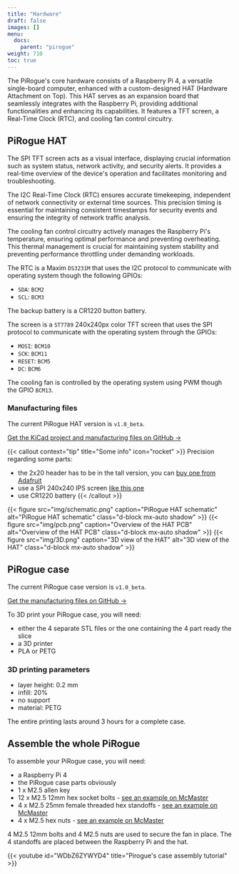 ```yaml
---
title: "Hardware"
draft: false
images: []
menu:
  docs:
    parent: "pirogue"
weight: 710
toc: true
---
```

The PiRogue's core hardware consists of a Raspberry Pi 4, a versatile single-board computer, enhanced with a custom-designed HAT (Hardware Attachment on Top). This HAT serves as an expansion board that seamlessly integrates with the Raspberry Pi, providing additional functionalities and enhancing its capabilities. It features a TFT screen, a Real-Time Clock (RTC), and cooling fan control circuitry.

## PiRogue HAT

The SPI TFT screen acts as a visual interface, displaying crucial information such as system status, network activity, and security alerts. It provides a real-time overview of the device's operation and facilitates monitoring and troubleshooting.

The I2C Real-Time Clock (RTC) ensures accurate timekeeping, independent of network connectivity or external time sources. This precision timing is essential for maintaining consistent timestamps for security events and ensuring the integrity of network traffic analysis.

The cooling fan control circuitry actively manages the Raspberry Pi's temperature, ensuring optimal performance and preventing overheating. This thermal management is crucial for maintaining system stability and preventing performance throttling under demanding workloads.

The RTC is a Maxim `DS3231M` that uses the I2C protocol to communicate with operating system though the following GPIOs:

* `SDA`: `BCM2`
* `SCL`: `BCM3`

The backup battery is a CR1220 button battery.

The screen is a `ST7789` 240x240px color TFT screen that uses the SPI protocol to communicate with the operating system through the GPIOs:

* `MOSI`: `BCM10`
* `SCK`: `BCM11`
* `RESET`: `BCM5`
* `DC`: `BCM6`

The cooling fan is controlled by the operating system using PWM though the GPIO `BCM13`.

### Manufacturing files

The current PiRogue HAT version is `v1.0_beta`. 

[Get the KiCad project and manufacturing files on GitHub  →](https://github.com/PiRogueToolSuite/pirogue-hat/tree/main/v1.0_beta)

{{< callout context="tip" title="Some info" icon="rocket" >}}
Precision regarding some parts:
* the 2x20 header has to be in the tall version, you can [buy one from Adafruit](https://www.adafruit.com/product/1979)
* use a SPI 240x240 IPS screen [like this one](https://www.aliexpress.com/item/32858069771.html)
* use CR1220 battery
{{< /callout >}}


{{< figure src="img/schematic.png"  caption="PiRogue HAT schematic" alt="PiRogue HAT schematic" class="d-block mx-auto shadow" >}}
{{< figure src="img/pcb.png"  caption="Overview of the HAT PCB" alt="Overview of the HAT PCB" class="d-block mx-auto shadow" >}}
{{< figure src="img/3D.png"  caption="3D view of the HAT" alt="3D view of the HAT" class="d-block mx-auto shadow" >}}

## PiRogue case
The current PiRogue case version is `v1.0_beta`.

[Get the manufacturing files on GitHub  →](https://github.com/PiRogueToolSuite/pirogue-case/tree/main/v1.0_beta)


To 3D print your PiRogue case, you will need:
* either the 4 separate STL files or the one containing the 4 part ready the slice
* a 3D printer
* PLA or PETG

### 3D printing parameters
* layer height: 0.2 mm
* infill: 20%
* no support
* material: PETG

The entire printing lasts around 3 hours for a complete case.

## Assemble the whole PiRogue
To assemble your PiRogue case, you will need:
* a Raspberry Pi 4
* the PiRogue case parts obviously
* 1 x M2.5 allen key
* 12 x M2.5 12mm hex socket bolts - [see an example on McMaster](https://www.mcmaster.com/bolts/18-8-stainless-steel-socket-head-screws-11/length~12-mm/)
* 4 x M2.5 25mm female threaded hex standoffs - [see an example on McMaster](https://www.mcmaster.com/female-threaded-hex-standoffs/thread-size~m2-5/length~25mm/system-of-measurement~metric/)
* 4 x M2.5 hex nuts - [see an example on McMaster](https://www.mcmaster.com/nuts/hex-nuts/system-of-measurement~metric/thread-size~m2-5/material~steel/)

4 M2.5 12mm bolts and 4 M2.5 nuts are used to secure the fan in place. The 4 standoffs are placed between the Raspberry Pi and the hat.


{{< youtube id="WDbZ6ZYWYD4" title="Pirogue's case assembly tutorial" >}}
